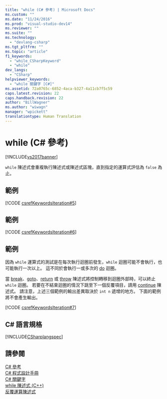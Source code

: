 ```yaml
---
title: "while (C# 參考) | Microsoft Docs"
ms.custom: ""
ms.date: "11/24/2016"
ms.prod: "visual-studio-dev14"
ms.reviewer: ""
ms.suite: ""
ms.technology: 
  - "devlang-csharp"
ms.tgt_pltfrm: ""
ms.topic: "article"
f1_keywords: 
  - "while_CSharpKeyword"
  - "while"
dev_langs: 
  - "CSharp"
helpviewer_keywords: 
  - "while 關鍵字 [C#]"
ms.assetid: 72a0765c-6852-4aca-b327-4a11cb7f5c59
caps.latest.revision: 22
caps.handback.revision: 22
author: "BillWagner"
ms.author: "wiwagn"
manager: "wpickett"
translationtype: Human Translation
---
```

# while (C# 參考)
[!INCLUDE[vs2017banner](../../../csharp/includes/vs2017banner.md)]

`while` 陳述式會重複執行陳述式或陳述式區塊，直到指定的運算式評估為 `false` 為止。  
  
## 範例  
 [!CODE [csrefKeywordsIteration#5](../CodeSnippet/VS_Snippets_VBCSharp/csrefKeywordsIteration#5)]  
  
## 範例  
 [!CODE [csrefKeywordsIteration#6](../CodeSnippet/VS_Snippets_VBCSharp/csrefKeywordsIteration#6)]  
  
## 範例  
 因為 `while` 運算式的測試是在每次執行迴圈前發生，`while` 迴圈可能不會執行，也可能執行一次以上。  這不同於會執行一或多次的 [do](../../../csharp/language-reference/keywords/do.md) 迴圈。  
  
 當 [break](../../../csharp/language-reference/keywords/break.md)、[goto](../../../csharp/language-reference/keywords/goto.md)、[return](../../../csharp/language-reference/keywords/return.md) 或 [throw](../../../csharp/language-reference/keywords/throw.md) 陳述式將控制轉移到迴圈外部時，可以終止 `while` 迴圈。  若要在不結束迴圈的情況下跳至下一個反覆項目，請用 [continue](../../../csharp/language-reference/keywords/continue.md) 陳述式。  請注意，上述三個範例的輸出差異取決於 `int n` 遞增的地方。  下面的範例將不會產生輸出。  
  
 [!CODE [csrefKeywordsIteration#7](../CodeSnippet/VS_Snippets_VBCSharp/csrefKeywordsIteration#7)]  
  
## C\# 語言規格  
 [!INCLUDE[CSharplangspec](../../../csharp/language-reference/keywords/includes/csharplangspec_md.md)]  
  
## 請參閱  
 [C\# 參考](../../../csharp/language-reference/index.md)   
 [C\# 程式設計手冊](../../../csharp/programming-guide/index.md)   
 [C\# 關鍵字](../../../csharp/language-reference/keywords/index.md)   
 [while 陳述式 \(C\+\+\)](/visual-cpp/cpp/while-statement-cpp)   
 [反覆運算陳述式](../../../csharp/language-reference/keywords/iteration-statements.md)